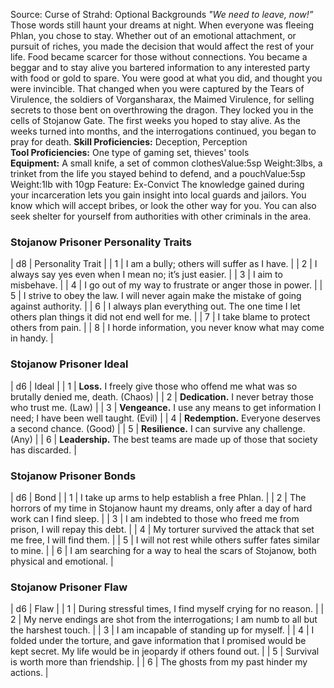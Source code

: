 Source: Curse of Strahd: Optional Backgrounds
*"We need to leave, now!”*
Those words still haunt your dreams at night. When everyone was fleeing Phlan, you chose to stay. Whether out of an emotional attachment, or pursuit of riches, you made the decision that would affect the rest of your life.
Food became scarcer for those without connections. You became a beggar and to stay alive you bartered information to any interested party with food or gold to spare. You were good at what you did, and thought you were invincible. That changed when you were captured by the Tears of Virulence, the soldiers of Vorgansharax, the Maimed Virulence, for selling secrets to those bent on overthrowing the dragon. They locked you in the cells of Stojanow Gate. The first weeks you hoped to stay alive. As the weeks turned into months, and the interrogations continued, you began to pray for death.
**Skill Proficiencies:** Deception, Perception  
**Tool Proficiencies:** One type of gaming set, thieves' tools  
**Equipment:** A small knife, a set of common clothesValue:5sp Weight:3lbs, a trinket from the life you stayed behind to defend, and a pouchValue:5sp Weight:1lb with 10gp
Feature: Ex-Convict
The knowledge gained during your incarceration lets you gain insight into local guards and jailors. You know which will accept bribes, or look the other way for you. You can also seek shelter for yourself from authorities with other criminals in the area.
### **Stojanow Prisoner Personality Traits**
| d8 | Personality Trait |
| 1 | I am a bully; others will suffer as I have. |
| 2 | I always say yes even when I mean no; it’s just easier. |
| 3 | I aim to misbehave. |
| 4 | I go out of my way to frustrate or anger those in power. |
| 5 | I strive to obey the law. I will never again make the mistake of going against authority. |
| 6 | I always plan everything out. The one time I let others plan things it did not end well for me. |
| 7 | I take blame to protect others from pain. |
| 8 | I horde information, you never know what may come in handy. |
### **Stojanow Prisoner Ideal**
| d6 | Ideal |
| 1 | **Loss.** I freely give those who offend me what was so brutally denied me, death. (Chaos) |
| 2 | **Dedication.** I never betray those who trust me. (Law) |
| 3 | **Vengeance.** I use any means to get information I need; I have been well taught. (Evil) |
| 4 | **Redemption.** Everyone deserves a second chance. (Good) |
| 5 | **Resilience.** I can survive any challenge. (Any) |
| 6 | **Leadership.** The best teams are made up of those that society has discarded. |
### **Stojanow Prisoner Bonds**
| d6 | Bond |
| 1 | I take up arms to help establish a free Phlan. |
| 2 | The horrors of my time in Stojanow haunt my dreams, only after a day of hard work can I find sleep. |
| 3 | I am indebted to those who freed me from prison, I will repay this debt. |
| 4 | My torturer survived the attack that set me free, I will find them. |
| 5 | I will not rest while others suffer fates similar to mine. |
| 6 | I am searching for a way to heal the scars of Stojanow, both physical and emotional. |
### **Stojanow Prisoner Flaw**
| d6 | Flaw |
| 1 | During stressful times, I find myself crying for no reason. |
| 2 | My nerve endings are shot from the interrogations; I am numb to all but the harshest touch. |
| 3 | I am incapable of standing up for myself. |
| 4 | I folded under the torture, and gave information that I promised would be kept secret. My life would be in jeopardy if others found out. |
| 5 | Survival is worth more than friendship. |
| 6 | The ghosts from my past hinder my actions. |